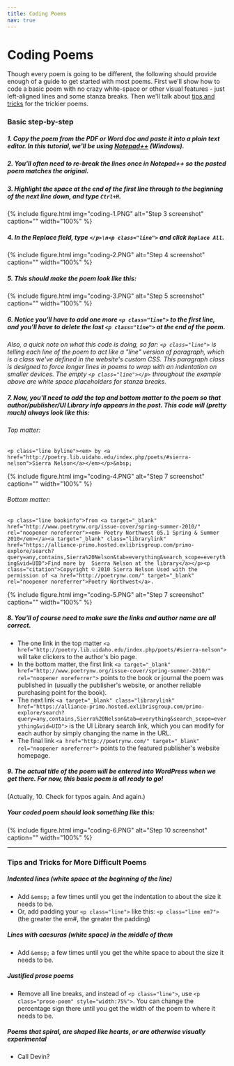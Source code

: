 ```yaml
---
title: Coding Poems
nav: true
--- 
```


# <i style='color:black;' class='fa fa-align-left'></i> Coding Poems

Though every poem is going to be different, the following should provide enough of a guide to get started with most poems. First we'll show how to code a basic poem with no crazy white-space or other visual features - just left-aligned lines and some stanza breaks. Then we'll talk about <a href="#tips">tips and tricks</a> for the trickier poems.

### Basic step-by-step

##### 1. Copy the poem from the PDF or Word doc and paste it into a plain text editor. In this tutorial, we'll be using <a href="https://notepad-plus-plus.org/downloads/">Notepad++</a> (Windows).

##### 2. You'll often need to re-break the lines once in Notepad++ so the pasted poem matches the original.

##### 3. Highlight the space at the end of the first line through to the beginning of the next line down, and type `Ctrl+H`.
{% include figure.html img="coding-1.PNG" alt="Step 3 screenshot" caption="" width="100%" %}

##### 4. In the Replace field, type `</p>\n<p class="line">` and click `Replace All`. 
{% include figure.html img="coding-2.PNG" alt="Step 4 screenshot" caption="" width="100%" %}

##### 5. This should make the poem look like this:
{% include figure.html img="coding-3.PNG" alt="Step 5 screenshot" caption="" width="100%" %}

##### 6. Notice you'll have to add one more `<p class="line">` to the first line, and you'll have to delete the last `<p class="line">` at the end of the poem.

*Also, a quick note on what this code is doing, so far: `<p class="line">` is telling each line of the poem to act like a "line" version of paragraph, which is a class we've defined in the website's custom CSS. This paragraph class is designed to force longer lines in poems to wrap with an indentation on smaller devices. The empty `<p class="line"></p>` throughout the example above are white space placeholders for stanza breaks.*

##### 7. Now, you'll need to add the top and bottom matter to the poem so that author/publisher/UI Library info appears in the post. This code will (pretty much) always look like this:

###### Top matter:

`<p class="line byline"><em> by <a href="http://poetry.lib.uidaho.edu/index.php/poets/#sierra-nelson">Sierra Nelson</a></em></p>&nbsp;`

{% include figure.html img="coding-4.PNG" alt="Step 7 screenshot" caption="" width="100%" %}

###### Bottom matter:

`<p class="line bookinfo">from <a target="_blank" href="http://www.poetrynw.org/issue-cover/spring-summer-2010/" rel="noopener noreferrer"><em> Poetry Northwest 05.1 Spring & Summer 2010</em></a><a target="_blank" class="librarylink" href="https://alliance-primo.hosted.exlibrisgroup.com/primo-explore/search?query=any,contains,Sierra%20Nelson&tab=everything&search_scope=everything&vid=UID">Find more by  Sierra Nelson at the library</a></p><p class="citation">Copyright © 2010 Sierra Nelson Used with the permission of <a href="http://poetrynw.com/" target="_blank" rel="noopener noreferrer">Poetry Northwest</a>.`

{% include figure.html img="coding-5.PNG" alt="Step 7 screenshot" caption="" width="100%" %}

##### 8. You'll of course need to make sure the links and author name are all correct.
- The one link in the top matter `<a href="http://poetry.lib.uidaho.edu/index.php/poets/#sierra-nelson">` will take clickers to the author's bio page. 
- In the bottom matter, the first link `<a target="_blank" href="http://www.poetrynw.org/issue-cover/spring-summer-2010/" rel="noopener noreferrer">` points to the book or journal the poem was published in (usually the publisher's website, or another reliable purchasing point for the book).
- The next link `<a target="_blank" class="librarylink" href="https://alliance-primo.hosted.exlibrisgroup.com/primo-explore/search?query=any,contains,Sierra%20Nelson&tab=everything&search_scope=everything&vid=UID">` is the UI Library search link, which you can modify for each author by simply changing the name in the URL.
- The final link `<a href="http://poetrynw.com/" target="_blank" rel="noopener noreferrer">` points to the featured publisher's website homepage.

##### 9. The actual title of the poem will be entered into WordPress when we get there. For now, this basic poem is all ready to go!



(Actually, 10. Check for typos again. And again.)

##### Your coded poem should look something like this: 

{% include figure.html img="coding-6.PNG" alt="Step 10 screenshot" caption="" width="100%" %}

<hr>

<a id="tips">

### Tips and Tricks for More Difficult Poems

##### Indented lines (white space at the beginning of the line)
- Add `&emsp;` a few times until you get the indentation to about the size it needs to be.
- Or, add padding your `<p class="line">` like this: `<p class="line em7">` (the greater the em#, the greater the padding)

##### Lines with caesuras (white space) in the middle of them 
- Add `&emsp;` a few times until you get the white space to about the size it needs to be.

##### Justified prose poems

- Remove all line breaks, and instead of `<p class="line">`, use `<p class="prose-poem" style="width:75%">`. You can change the percentage sign there until you get the width of the poem to where it needs to be.

##### Poems that spiral, are shaped like hearts, or are otherwise visually experimental
- Call Devin?